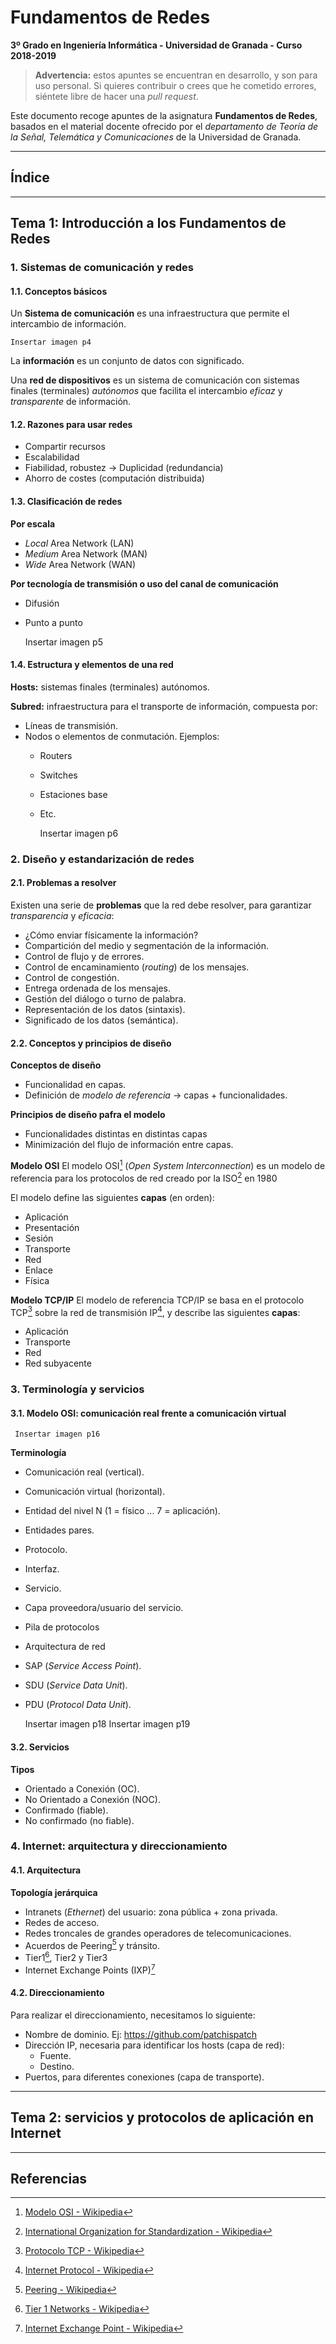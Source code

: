 # Fundamentos de Redes

**3º Grado en Ingeniería Informática - Universidad de Granada - Curso 2018-2019**

> **Advertencia:** estos apuntes se encuentran en desarrollo, y son para uso personal. Si quieres contribuir o crees que he cometido errores, siéntete libre de hacer una *pull request*.

Este documento recoge apuntes de la asignatura **Fundamentos de Redes**, basados en el material docente ofrecido por el *departamento de Teoría de la Señal, Telemática y Comunicaciones* de la Universidad de Granada.

---

## Índice

<!--ts-->
<!--te-->

---

## Tema 1: Introducción a los Fundamentos de Redes

### 1. Sistemas de comunicación y redes

#### 1.1. Conceptos básicos

Un **Sistema de comunicación** es una infraestructura que permite el intercambio de información.

	Insertar imagen p4

La **información** es un conjunto de datos con significado.

Una **red de dispositivos** es un sistema de comunicación con sistemas finales (terminales) *autónomos* que facilita el intercambio *eficaz* y *transparente* de información.

#### 1.2. Razones para usar redes

- Compartir recursos
- Escalabilidad
- Fiabilidad, robustez -> Duplicidad (redundancia)
- Ahorro de costes (computación distribuida)

#### 1.3. Clasificación de redes

**Por escala**
- *Local* Area Network (LAN)
- *Medium* Area Network (MAN)
- *Wide* Area Network (WAN)

**Por tecnología de transmisión o uso del canal de comunicación**
- Difusión
- Punto a punto

	Insertar imagen p5

#### 1.4. Estructura y elementos de una red

**Hosts:** sistemas finales (terminales) autónomos.

**Subred:** infraestructura para el transporte de información, compuesta por:
- Líneas de transmisión.
- Nodos o elementos de conmutación. Ejemplos:
  - Routers
  - Switches
  - Estaciones base
  - Etc.

	Insertar imagen p6

### 2. Diseño y estandarización de redes

#### 2.1. Problemas a resolver

Existen una serie de **problemas** que la red debe resolver, para garantizar *transparencia* y *eficacia*:
- ¿Cómo enviar físicamente la información?
- Compartición del medio y segmentación de la información.
- Control de flujo y de errores.
- Control de encaminamiento (*routing*) de los mensajes.
- Control de congestión.
- Entrega ordenada de los mensajes.
- Gestión del diálogo o turno de palabra.
- Representación de los datos (sintaxis).
- Significado de los datos (semántica).

#### 2.2. Conceptos y principios de diseño

**Conceptos de diseño**
- Funcionalidad en capas.
- Definición de *modelo de referencia* -> capas + funcionalidades.

**Principios de diseño pafra el modelo**
- Funcionalidades distintas en distintas capas
- Minimización del flujo de información entre capas.

**Modelo OSI**
El modelo OSI[^1] (*Open System Interconnection*) es un modelo de referencia para los protocolos de red creado por la ISO[^2] en 1980

El modelo define las siguientes **capas** (en orden):
- Aplicación
- Presentación
- Sesión
- Transporte
- Red
- Enlace
- Física

**Modelo TCP/IP**
El modelo de referencia TCP/IP se basa en el protocolo TCP[^3] sobre la red de transmisión IP[^4], y describe las siguientes **capas**:
- Aplicación
- Transporte
- Red
- Red subyacente

### 3. Terminología y servicios

#### 3.1. Modelo OSI: comunicación real frente a comunicación virtual

	 Insertar imagen p16

**Terminología**
- Comunicación real (vertical).
- Comunicación virtual (horizontal).
- Entidad del nivel N (1 = físico ... 7 = aplicación).
- Entidades pares.
- Protocolo.
- Interfaz.
- Servicio.
- Capa proveedora/usuario del servicio.
- Pila de protocolos
- Arquitectura de red
- SAP (*Service Access Point*).
- SDU (*Service Data Unit*).
- PDU (*Protocol Data Unit*).

	 Insertar imagen p18
	 Insertar imagen p19

#### 3.2. Servicios

**Tipos**
- Orientado a Conexión (OC).
- No Orientado a Conexión (NOC).
- Confirmado (fiable).
- No confirmado (no fiable).

### 4. Internet: arquitectura y direccionamiento

#### 4.1. Arquitectura 

**Topología jerárquica**
- Intranets (*Ethernet*) del usuario: zona pública + zona privada.
- Redes de acceso.
- Redes troncales de grandes operadores de telecomunicaciones.
- Acuerdos de Peering[^5] y tránsito.
- Tier1[^6], Tier2 y Tier3
- Internet Exchange Points (IXP)[^7]

#### 4.2. Direccionamiento

Para realizar el direccionamiento, necesitamos lo siguiente:
- Nombre de dominio. Ej: https://github.com/patchispatch
- Dirección IP, necesaria para identificar los hosts (capa de red):
  - Fuente.
  - Destino.
- Puertos, para diferentes conexiones (capa de transporte).

---

## Tema 2: servicios y protocolos de aplicación en Internet




---

## Referencias
[^1]: [Modelo OSI - Wikipedia](https://es.wikipedia.org/wiki/Modelo_OSI)
[^2]: [International Organization for Standardization - Wikipedia](https://es.wikipedia.org/wiki/Organizaci%C3%B3n_Internacional_de_Normalizaci%C3%B3n)
[^3]: [Protocolo TCP - Wikipedia](https://es.wikipedia.org/wiki/Protocolo_de_control_de_transmisi%C3%B3n)
[^4]: [Internet Protocol - Wikipedia](https://es.wikipedia.org/wiki/Protocolo_de_internet)
[^5]: [Peering - Wikipedia](http://en.wikipedia.org/wiki/Peering)
[^6]: [Tier 1 Networks - Wikipedia](https://en.wikipedia.org/wiki/Tier_1_network)
[^7]: [Internet Exchange Point - Wikipedia](https://en.wikipedia.org/wiki/Internet_exchange_point)
